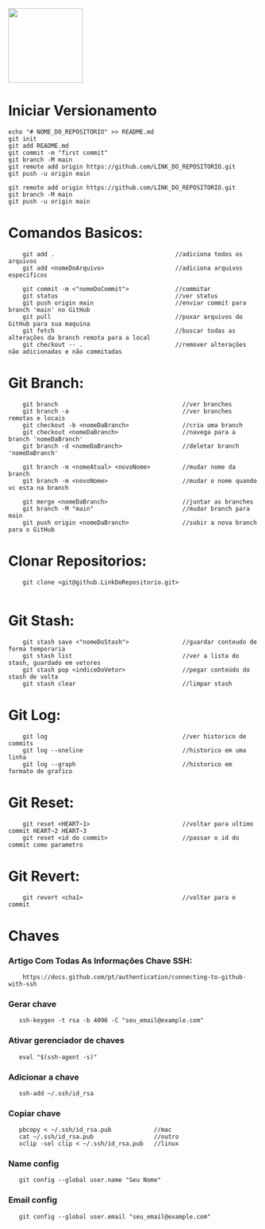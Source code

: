 
<img src="https://cdn.jsdelivr.net/gh/devicons/devicon/icons/git/git-original.svg" width="150" height="150" /> 

# Iniciar Versionamento
```
echo "# NOME_DO_REPOSITORIO" >> README.md
git init
git add README.md
git commit -m "first commit"
git branch -M main
git remote add origin https://github.com/LINK_DO_REPOSITORIO.git
git push -u origin main

git remote add origin https://github.com/LINK_DO_REPOSITORIO.git
git branch -M main                             
git push -u origin main
```
# Comandos Basicos:
```
    git add .                                  //adiciona todos os arquivos
    git add <nomeDoArquivo>                    //adiciona arquivos especificos

    git commit -m <"nomeDoCommit">             //commitar
    git status                                 //ver status
    git push origin main                       //enviar commit para branch 'main' no GitHub
    git pull                                   //puxar arquivos do GitHub para sua maquina
    git fetch                                  //buscar todas as alterações da branch remota para a local
    git checkout -- .                          //remover alterações não adicionadas e não commitadas
```
# Git Branch:
```
    git branch                                   //ver branches
    git branch -a                                //ver branches remotas e locais
    git checkout -b <nomeDaBranch>               //cria uma branch
    git checkout <nomeDaBranch>                  //navega para a branch 'nomeDaBranch'
    git branch -d <nomeDaBranch>                 //deletar branch 'nomeDaBranch'

    git branch -m <nomeAtual> <novoNome>         //mudar nome da branch
    git branch -m <novoNome>                     //mudar o nome quando vc esta na branch

    git merge <nomeDaBranch>                     //juntar as branches  
    git branch -M "main"                         //mudar branch para main
    git push origin <nomeDaBranch>               //subir a nova branch para o GitHub
```
# Clonar Repositorios:
```
    git clone <git@github.LinkDoRepositorio.git>
    
```
# Git Stash:
```
    git stash save <"nomeDoStash">               //guardar conteudo de forma temporaria
    git stash list                               //ver a lista do stash, guardado em vetores
    git stash pop <indiceDoVetor>                //pegar conteúdo do stash de volta
    git stash clear                              //limpar stash
```
# Git Log:
```
    git log                                      //ver historico de commits
    git log --oneline                            //historico em uma linha 
    git log --graph                              //historico em formato de grafico    
```
# Git Reset:
```
    git reset <HEART~1>                          //voltar para ultimo commit HEART~2 HEART~3 
    git reset <id do commit>                     //passar o id do commit como parametro
```
# Git Revert:
```
    git revert <cha1>                            //voltar para o commit 
```

# Chaves
### Artigo Com Todas As Informações Chave SSH:
```
    https://docs.github.com/pt/authentication/connecting-to-github-with-ssh
```
<!--
    ### Criar Chave ssh: Chave Publica:
    ssh-keygen -t ed25519 -c <"SeuGmailDoGithub@gmail.com"> 
    //a chave vai ser o 'arquivo.pub' 
    //chaveexemplo: feuawucnuaenvee5g58455g45gmail@gmail.com
-->
<!-- 
### Inicializar ssh:
```
    eval $(ssh-agent -s)
```
### Adicionar Chave Privada:
```
    ssh-add <caminhoDaChavePRIVADA>            //colocar o caminho do diretorio da pasta
```   

-----------------------
-->


### Gerar chave
```
   ssh-keygen -t rsa -b 4096 -C "seu_email@example.com"
```

### Ativar gerenciador de chaves
```
   eval "$(ssh-agent -s)"
```

### Adicionar a chave
```
   ssh-add ~/.ssh/id_rsa
```

### Copiar chave 
```
   pbcopy < ~/.ssh/id_rsa.pub            //mac
   cat ~/.ssh/id_rsa.pub                 //outro
   xclip -sel clip < ~/.ssh/id_rsa.pub   //linux
```

### Name config
```
   git config --global user.name "Seu Nome"
```

### Email config
```
   git config --global user.email "seu_email@example.com"
```











